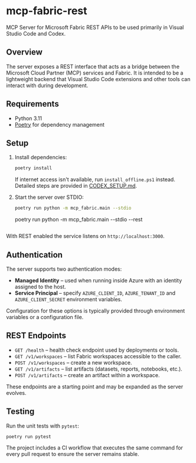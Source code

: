 # mcp-fabric-rest

MCP Server for Microsoft Fabric REST APIs to be used primarily in Visual Studio Code and Codex.

## Overview

The server exposes a REST interface that acts as a bridge between the Microsoft Cloud Partner (MCP) services and Fabric. It is intended to be a lightweight backend that Visual Studio Code extensions and other tools can interact with during development.

## Requirements

- Python 3.11
- [Poetry](https://python-poetry.org/) for dependency management

## Setup

1. Install dependencies:
   ```bash
   poetry install
   ```
   If internet access isn't available, run `install_offline.ps1` instead.
   Detailed steps are provided in [CODEX_SETUP.md](CODEX_SETUP.md).
2. Start the server over STDIO:
   ```bash
   poetry run python -m mcp_fabric.main --stdio
   ```

   poetry run python -m mcp_fabric.main --stdio --rest
   ```

With REST enabled the service listens on `http://localhost:3000`.

## Authentication

The server supports two authentication modes:

- **Managed Identity** – used when running inside Azure with an identity assigned to the host.
- **Service Principal** – specify `AZURE_CLIENT_ID`, `AZURE_TENANT_ID` and `AZURE_CLIENT_SECRET` environment variables.

Configuration for these options is typically provided through environment variables or a configuration file.

## REST Endpoints

- `GET /health` – health check endpoint used by deployments or tools.
- `GET /v1/workspaces` – list Fabric workspaces accessible to the caller.
- `POST /v1/workspaces` – create a new workspace.
- `GET /v1/artifacts` – list artifacts (datasets, reports, notebooks, etc.).
- `POST /v1/artifacts` – create an artifact within a workspace.

These endpoints are a starting point and may be expanded as the server evolves.

## Testing

Run the unit tests with `pytest`:

```bash
poetry run pytest
```

The project includes a CI workflow that executes the same command for every pull request to ensure the server remains stable.

